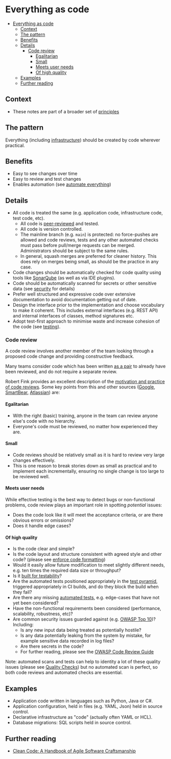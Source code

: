 # Everything as code

- [Everything as code](#everything-as-code)
  - [Context](#context)
  - [The pattern](#the-pattern)
  - [Benefits](#benefits)
  - [Details](#details)
    - [Code review](#code-review)
      - [Egalitarian](#egalitarian)
      - [Small](#small)
      - [Meets user needs](#meets-user-needs)
      - [Of high quality](#of-high-quality)
  - [Examples](#examples)
  - [Further reading](#further-reading)

## Context

- These notes are part of a broader set of [principles](../principles.md)

## The pattern

Everything (including [infrastructure](../practices/cloud-services.md)) should be created by code wherever practical.

## Benefits

- Easy to see changes over time
- Easy to review and test changes
- Enables automation (see [automate everything](automate-everything.md))

## Details

- All code is treated the same (e.g. application code, infrastructure code, test code, etc).
  - All code is [peer-reviewed](#code-review) and tested.
  - All code is version controlled.
  - The mainline branch (e.g. `main`) is protected: no force-pushes are allowed and code reviews, tests and any other automated checks must pass before pull/merge requests can be merged. Administrators should be subject to the same rules.
  - In general, squash merges are preferred for cleaner history. This does rely on merges being small, as should be the practice in any case.
- Code changes should be automatically checked for code quality using tools like [SonarQube](../tools/sonarqube.md) (as well as via IDE plugins).
- Code should be automatically scanned for secrets or other sensitive data (see [security](../practices/security.md) for details)
- Prefer well structured and expressive code over extensive documentation to avoid documentation getting out of date.
- Design the interface prior to the implementation and choose vocabulary to make it coherent. This includes external interfaces (e.g. REST API) and internal interfaces of classes, method signatures etc.
- Adopt test-first approach to minimise waste and increase cohesion of the code (see [testing](../practices/testing.md)).

### Code review

A code review involves another member of the team looking through a proposed code change and providing constructive feedback.

Many teams consider code which has been written [as a pair](https://martinfowler.com/articles/on-pair-programming.html) to already have been reviewed, and do not require a separate review.

Robert Fink provides an excellent description of the [motivation and practice of code reviews](https://medium.com/palantir/code-review-best-practices-19e02780015f). Some key points from this and other sources ([Google](https://github.com/google/eng-practices/blob/master/review/reviewer/index.md), [SmartBear](https://smartbear.com/learn/code-review/best-practices-for-peer-code-review/), [Atlassian](https://www.atlassian.com/agile/software-development/code-reviews)) are:

#### Egalitarian

- With the right (basic) training, anyone in the team can review anyone else's code with no hierarchy.
- Everyone's code must be reviewed, no matter how experienced they are.

#### Small

- Code reviews should be relatively small as it is hard to review very large changes effectively.
- This is one reason to break stories down as small as practical and to implement each incrementally, ensuring no single change is too large to be reviewed well.

#### Meets user needs

While effective testing is the best way to detect bugs or non-functional problems, code review plays an important role in spotting _potential_ issues:

- Does the code look like it will meet the acceptance criteria, or are there obvious errors or omissions?
- Does it handle edge cases?

#### Of high quality

- Is the code clear and simple?
- Is the code layout and structure consistent with agreed style and other code? (please see [enforce code formatting](enforce-code-formatting.md))
- Would it easily allow future modification to meet slightly different needs, e.g. ten times the required data size or throughput?
- Is it [built for testability](../practices/structured-code.md)?
- Are the automated tests positioned appropriately in the [test pyramid](https://martinfowler.com/articles/practical-test-pyramid.html), triggered appropriately in CI builds, and do they block the build when they fail?
- Are there any missing [automated tests](../practices/testing.md), e.g. edge-cases that have not yet been considered?
- Have the non-functional requirements been considered (performance, scalability, robustness, etc)?
- Are common security issues guarded against (e.g. [OWASP Top 10](https://owasp.org/www-project-top-ten/))? Including:
  - Is any new input data being treated as potentially hostile?
  - Is any data potentially leaking from the system by mistake, for example sensitive data recorded in log files?
  - Are there secrets in the code?
  - For further reading, please see the [OWASP Code Review Guide](https://owasp.org/www-pdf-archive/OWASP_Code_Review_Guide_v2.pdf)

Note: automated scans and tests can help to identity a lot of these quality issues (please see [Quality Checks](../quality-checks.md)) but no automated scan is perfect, so both code reviews and automated checks are essential.

## Examples

- Application code written in languages such as Python, Java or C#.
- Application configuration, held in files (e.g. YAML, Json) held in source control.
- Declarative infrastructure as "code" (actually often YAML or HCL).
- Database migrations: SQL scripts held in source control.

## Further reading

- [Clean Code: A Handbook of Agile Software Craftsmanship](https://www.oreilly.com/library/view/clean-code-a/9780136083238/)
